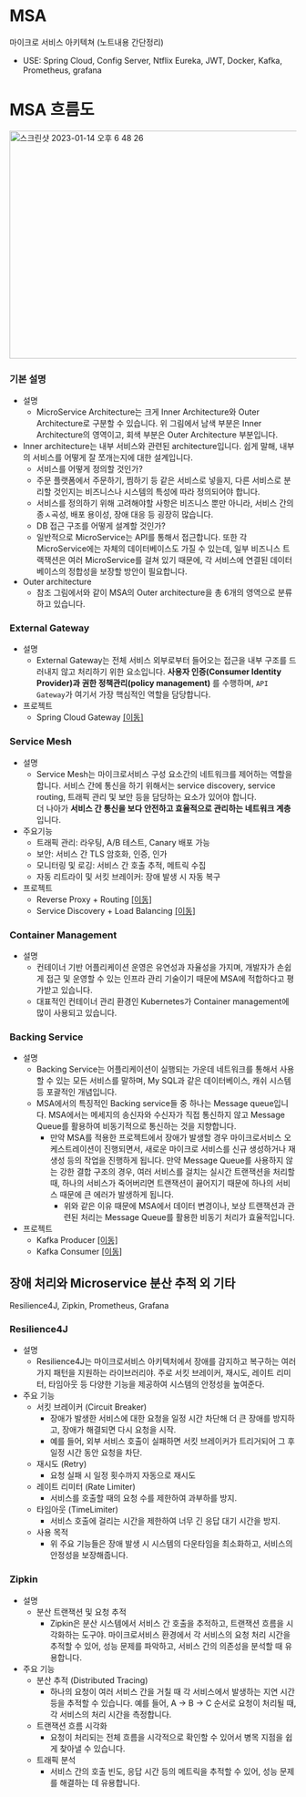 # MSA
마이크로 서비스 아키텍쳐 (노트내용 간단정리)

- USE: Spring Cloud, Config Server, Ntflix Eureka, JWT, Docker, Kafka, Prometheus, grafana

# MSA 흐름도

<img width="650" height="400" alt="스크린샷 2023-01-14 오후 6 48 26" src="https://user-images.githubusercontent.com/77275513/212466144-d6bc31ab-5ab1-4171-be20-13399f39cd19.png">

### 기본 설명
- 설명
  - MicroService Architecture는 크게 Inner Architecture와 Outer Architecture로 구분할 수 있습니다. 위 그림에서 남색 부분은 Inner Architecture의 영역이고, 회색 부분은 Outer Architecture 부분입니다.
- Inner architecture는 내부 서비스와 관련된 architecture입니다. 쉽게 말해, 내부의 서비스를 어떻게 잘 쪼개는지에 대한 설계입니다.
  - 서비스를 어떻게 정의할 것인가?
   - 주문 플랫폼에서 주문하기, 찜하기 등 같은 서비스로 넣을지, 다른 서비스로 분리할 것인지는 비즈니스나 시스템의 특성에 따라 정의되어야 합니다. 
   - 서비스를 정의하기 위해 고려해야할 사항은 비즈니스 뿐만 아니라, 서비스 간의 종ㅅ곡성, 배포 용이성, 장애 대응 등 굉장히 많습니다.
  - DB 접근 구조를 어떻게 설계할 것인가?
   - 일반적으로 MicroService는 API를 통해서 접근합니다. 또한 각 MicroService에는 자체의 데이터베이스도 가질 수 있는데, 일부 비즈니스 트랙잭션은 여러 MicroService를 걸쳐 있기 때문에, 각 서비스에 연결된 데이터베이스의 정합성을 보장할 방안이 필요합니다.
- Outer architecture
  - 참조 그림에서와 같이 MSA의 Outer architecture을 총 6개의 영역으로 분류하고 있습니다.

### External Gateway
- 설명
  - External Gateway는 전체 서비스 외부로부터 들어오는 접근을 내부 구조를 드러내지 않고 처리하기 위한 요소입니다. **사용자 인증(Consumer Identity Provider)과 권한 정책관리(policy management)** 를 수행하며, `API Gateway`가 여기서 가장 핵심적인 역할을 담당합니다.
- 프로젝트 
  - Spring Cloud Gateway [[이동]](https://github.com/malvr00/MSA/tree/master/lab1/apigateway-server)  

### Service Mesh
- 설명
  - Service Mesh는 마이크로서비스 구성 요소간의 네트워크를 제어하는 역할을 합니다. 서비스 간에 통신을 하기 위해서는 service discovery, service routing, 트래픽 관리 및 보안 등을 담당하는 요소가 있어야 합니다.<br/>
더 나아가 **서비스 간 통신을 보다 안전하고 효율적으로 관리하는 네트워크 계층** 입니다.
- 주요기능
  - 트래픽 관리: 라우팅, A/B 테스트, Canary 배포 가능
  - 보안: 서비스 간 TLS 암호화, 인증, 인가
  - 모니터링 및 로깅: 서비스 간 호출 추적, 메트릭 수집
  - 자동 리트라이 및 서킷 브레이커: 장애 발생 시 자동 복구
- 프로젝트
  - Reverse Proxy + Routing [[이동]](https://github.com/malvr00/MSA/tree/master/lab1/apigateway-server)
  - Service Discovery + Load Balancing [[이동]](https://github.com/malvr00/MSA/tree/master/lab1/discoveryservice)

### Container Management
- 설명
  - 컨테이너 기반 어플리케이션 운영은 유연성과 자율성을 가지며, 개발자가 손쉽게 접근 및 운영할 수 있는 인프라 관리 기술이기 때문에 MSA에 적합하다고 평가받고 있습니다.
  - 대표적인 컨테이너 관리 환경인 Kubernetes가 Container management에 많이 사용되고 있습니다.<br/>

### Backing Service
- 설명
  - Backing Service는 어플리케이션이 실행되는 가운데 네트워크를 통해서 사용할 수 있는 모든 서비스를 말하며, My SQL과 같은 데이터베이스, 캐쉬 시스템 등 포괄적인 개념입니다.
  - MSA에서의 특징적인 Backing service들 중 하나는 Message queue입니다. MSA에서는 메세지의 송신자와 수신자가 직접 통신하지 않고 Message Queue를 활용하여 비동기적으로 통신하는 것을 지향합니다.
    - 만약 MSA를 적용한 프로젝트에서 장애가 발생할 경우 마이크로서비스 오케스트레이션이 진행되면서, 새로운 마이크로 서비스를 신규 생성하거나 재생성 등의 작업을 진행하게 됩니다. 만약 Message Queue를 사용하지 않는 강한 결합 구조의 경우, 여러 서비스를 걸치는 실시간 트랜잭션을 처리할 때, 하나의 서비스가 죽어버리면 트랜잭션이 끓어지기 때문에 하나의 서비스 때문에 큰 에러가 발생하게 됩니다.
      - 위와 같은 이유 때문에 MSA에서 데이터 변경이나, 보상 트랜잭션과 관련된 처리는 Message Queue를 활용한 비동기 처리가 효율적입니다.
- 프로젝트
  - Kafka Producer [[이동]](https://github.com/malvr00/MSA/tree/master/lab1/order-service/src/main/java/com/example/orderservice/messagequeue)
  - Kafka Consumer [[이동]](https://github.com/malvr00/MSA/tree/master/lab1/catalog-service/src/main/java/com/example/catalogservice/messagequeue)

## 장애 처리와 Microservice 분산 추적 외 기타
Resilience4J, Zipkin, Prometheus, Grafana 

### Resilience4J
- 설명
  - Resilience4J는 마이크로서비스 아키텍처에서 장애를 감지하고 복구하는 여러 가지 패턴을 지원하는 라이브러리야. 주로 서킷 브레이커, 재시도, 레이트 리미터, 타임아웃 등 다양한 기능을 제공하여 시스템의 안정성을 높여준다.
- 주요 기능
  - 서킷 브레이커 (Circuit Breaker)
    - 장애가 발생한 서비스에 대한 요청을 일정 시간 차단해 더 큰 장애를 방지하고, 장애가 해결되면 다시 요청을 시작.
    - 예를 들어, 외부 서비스 호출이 실패하면 서킷 브레이커가 트리거되어 그 후 일정 시간 동안 요청을 차단.
  - 재시도 (Retry)
    - 요청 실패 시 일정 횟수까지 자동으로 재시도
  - 레이트 리미터 (Rate Limiter)
    - 서비스를 호출할 때의 요청 수를 제한하여 과부하를 방지.
  - 타임아웃 (TimeLimiter)
    - 서비스 호출에 걸리는 시간을 제한하여 너무 긴 응답 대기 시간을 방지.
  - 사용 목적
    - 위 주요 기능들은 장애 발생 시 시스템의 다운타임을 최소화하고, 서비스의 안정성을 보장해줍니다.

### Zipkin
- 설명
  - 분산 트랜잭션 및 요청 추적
    - Zipkin은 분산 시스템에서 서비스 간 호출을 추적하고, 트랜잭션 흐름을 시각화하는 도구야. 마이크로서비스 환경에서 각 서비스의 요청 처리 시간을 추적할 수 있어, 성능 문제를 파악하고, 서비스 간의 의존성을 분석할 때 유용합니다.
- 주요 기능
  - 분산 추적 (Distributed Tracing)
    - 하나의 요청이 여러 서비스 간을 거칠 때 각 서비스에서 발생하는 지연 시간 등을 추적할 수 있습니다. 예를 들어, A -> B -> C 순서로 요청이 처리될 때, 각 서비스의 처리 시간을 측정합니다.
  - 트랜잭션 흐름 시각화
    - 요청이 처리되는 전체 흐름을 시각적으로 확인할 수 있어서 병목 지점을 쉽게 찾아낼 수 있습니다.
  - 트래픽 분석
    - 서비스 간의 호출 빈도, 응답 시간 등의 메트릭을 추적할 수 있어, 성능 문제를 해결하는 데 유용합니다.

